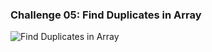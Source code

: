 ### Challenge 05: Find Duplicates in Array
![Find Duplicates in Array](./Challenge-img/Whiteboard-findduplicates.png )